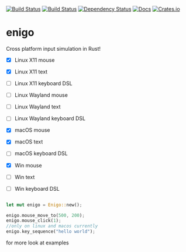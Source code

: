 [![Build Status](https://travis-ci.org/pythoneer/enigo.svg?branch=master)](https://travis-ci.org/pythoneer/enigo)
[![Build Status](https://ci.appveyor.com/api/projects/status/github/pythoneer/enigo)](https://ci.appveyor.com/project/pythoneer/enigo)
[![Dependency Status](https://dependencyci.com/github/pythoneer/enigo/badge)](https://dependencyci.com/github/pythoneer/enigo)
[![Docs](https://docs.rs/enigo/badge.svg)](https://docs.rs/enigo)
[![Crates.io](https://img.shields.io/crates/v/enigo.svg)](https://crates.io/crates/enigo)


# enigo
Cross platform input simulation in Rust!

- [x] Linux X11 mouse
- [x] Linux X11 text
- [ ] Linux X11 keyboard DSL
- [ ] Linux Wayland mouse
- [ ] Linux Wayland text
- [ ] Linux Wayland keyboard DSL
- [x] macOS mouse
- [x] macOS text
- [ ] macOS keyboard DSL
- [x] Win mouse
- [ ] Win text
- [ ] Win keyboard DSL


```Rust

let mut enigo = Enigo::new();

enigo.mouse_move_to(500, 200);
enigo.mouse_click(1);
//only on linux and macos currently
enigo.key_sequence("hello world");

```

for more look at examples

